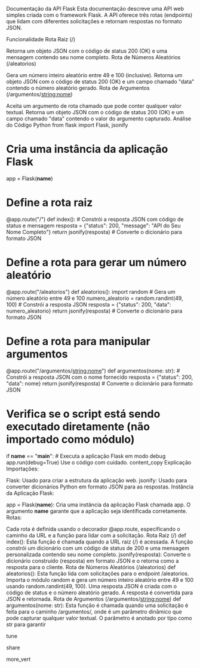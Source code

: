 Documentação da API Flask
Esta documentação descreve uma API web simples criada com o framework Flask. A API oferece três rotas (endpoints) que lidam com diferentes solicitações e retornam respostas no formato JSON.

Funcionalidade
Rota Raiz (/)

Retorna um objeto JSON com o código de status 200 (OK) e uma mensagem contendo seu nome completo.
Rota de Números Aleatórios (/aleatorios)

Gera um número inteiro aleatório entre 49 e 100 (inclusive).
Retorna um objeto JSON com o código de status 200 (OK) e um campo chamado "data" contendo o número aleatório gerado.
Rota de Argumentos (/argumentos/<string:nome>)

Aceita um argumento de rota chamado <nome> que pode conter qualquer valor textual.
Retorna um objeto JSON com o código de status 200 (OK) e um campo chamado "data" contendo o valor do argumento capturado.
Análise do Código
Python
from flask import Flask, jsonify

# Cria uma instância da aplicação Flask
app = Flask(__name__)

# Define a rota raiz
@app.route("/")
def index():
    # Constrói a resposta JSON com código de status e mensagem
    resposta = {"status": 200, "message": "API do Seu Nome Completo"}
    return jsonify(resposta)  # Converte o dicionário para formato JSON

# Define a rota para gerar um número aleatório
@app.route("/aleatorios")
def aleatorios():
    import random
    # Gera um número aleatório entre 49 e 100
    numero_aleatorio = random.randint(49, 100)
    # Constrói a resposta JSON
    resposta = {"status": 200, "data": numero_aleatorio}
    return jsonify(resposta)  # Converte o dicionário para formato JSON

# Define a rota para manipular argumentos
@app.route("/argumentos/<string:nome>")
def argumentos(nome: str):
    # Constrói a resposta JSON com o nome fornecido
    resposta = {"status": 200, "data": nome}
    return jsonify(resposta)  # Converte o dicionário para formato JSON

# Verifica se o script está sendo executado diretamente (não importado como módulo)
if __name__ == "__main__":
    # Executa a aplicação Flask em modo debug
    app.run(debug=True)
Use o código com cuidado.
content_copy
Explicação
Importações:

Flask: Usado para criar a estrutura da aplicação web.
jsonify: Usado para converter dicionários Python em formato JSON para as respostas.
Instância da Aplicação Flask:

app = Flask(__name__): Cria uma instância da aplicação Flask chamada app. O argumento __name__ garante que a aplicação seja identificada corretamente.
Rotas:

Cada rota é definida usando o decorador @app.route, especificando o caminho da URL e a função para lidar com a solicitação.
Rota Raiz (/)
def index(): Esta função é chamada quando a URL raiz (/) é acessada.
A função constrói um dicionário com um código de status de 200 e uma mensagem personalizada contendo seu nome completo.
jsonify(resposta): Converte o dicionário construído (resposta) em formato JSON e o retorna como a resposta para o cliente.
Rota de Números Aleatórios (/aleatorios)
def aleatorios(): Esta função lida com solicitações para o endpoint /aleatorios.
Importa o módulo random e gera um número inteiro aleatório entre 49 e 100 usando random.randint(49, 100).
Uma resposta JSON é criada com o código de status e o número aleatório gerado.
A resposta é convertida para JSON e retornada.
Rota de Argumentos (/argumentos/<string:nome>)
def argumentos(nome: str): Esta função é chamada quando uma solicitação é feita para o caminho /argumentos/<nome>, onde <nome> é um parâmetro dinâmico que pode capturar qualquer valor textual.
O parâmetro é anotado por tipo como str para garantir



tune

share


more_vert
